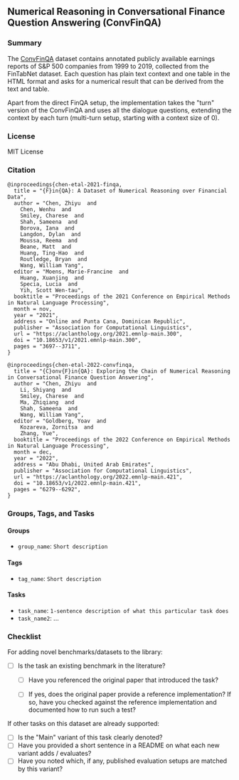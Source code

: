## Numerical Reasoning in Conversational Finance Question Answering (ConvFinQA)

### Summary

The [ConvFinQA](https://github.com/czyssrs/ConvFinQA) dataset contains annotated publicly available earnings reports of S&P 500 companies from 1999 to 2019, collected from the FinTabNet dataset. Each question has plain text context and one table in the HTML format and asks for a numerical result that can be derived from the text and table.

Apart from the direct FinQA setup, the implementation takes the "turn" version of the ConvFinQA and uses all the dialogue questions, extending the context by each turn (multi-turn setup, starting with a context size of 0).

### License
MIT License

### Citation
  ```
  @inproceedings{chen-etal-2021-finqa,
    title = "{F}in{QA}: A Dataset of Numerical Reasoning over Financial Data",
    author = "Chen, Zhiyu  and
      Chen, Wenhu  and
      Smiley, Charese  and
      Shah, Sameena  and
      Borova, Iana  and
      Langdon, Dylan  and
      Moussa, Reema  and
      Beane, Matt  and
      Huang, Ting-Hao  and
      Routledge, Bryan  and
      Wang, William Yang",
    editor = "Moens, Marie-Francine  and
      Huang, Xuanjing  and
      Specia, Lucia  and
      Yih, Scott Wen-tau",
    booktitle = "Proceedings of the 2021 Conference on Empirical Methods in Natural Language Processing",
    month = nov,
    year = "2021",
    address = "Online and Punta Cana, Dominican Republic",
    publisher = "Association for Computational Linguistics",
    url = "https://aclanthology.org/2021.emnlp-main.300",
    doi = "10.18653/v1/2021.emnlp-main.300",
    pages = "3697--3711",
}
  ```
  ```
  @inproceedings{chen-etal-2022-convfinqa,
    title = "{C}onv{F}in{QA}: Exploring the Chain of Numerical Reasoning in Conversational Finance Question Answering",
    author = "Chen, Zhiyu  and
      Li, Shiyang  and
      Smiley, Charese  and
      Ma, Zhiqiang  and
      Shah, Sameena  and
      Wang, William Yang",
    editor = "Goldberg, Yoav  and
      Kozareva, Zornitsa  and
      Zhang, Yue",
    booktitle = "Proceedings of the 2022 Conference on Empirical Methods in Natural Language Processing",
    month = dec,
    year = "2022",
    address = "Abu Dhabi, United Arab Emirates",
    publisher = "Association for Computational Linguistics",
    url = "https://aclanthology.org/2022.emnlp-main.421",
    doi = "10.18653/v1/2022.emnlp-main.421",
    pages = "6279--6292",
}
  ```

### Groups, Tags, and Tasks

#### Groups

* `group_name`: `Short description`

#### Tags

* `tag_name`: `Short description`

#### Tasks

* `task_name`: `1-sentence description of what this particular task does`
* `task_name2`: ...

### Checklist

For adding novel benchmarks/datasets to the library:
* [ ] Is the task an existing benchmark in the literature?
  * [ ] Have you referenced the original paper that introduced the task?
  * [ ] If yes, does the original paper provide a reference implementation? If so, have you checked against the reference implementation and documented how to run such a test?


If other tasks on this dataset are already supported:
* [ ] Is the "Main" variant of this task clearly denoted?
* [ ] Have you provided a short sentence in a README on what each new variant adds / evaluates?
* [ ] Have you noted which, if any, published evaluation setups are matched by this variant?
